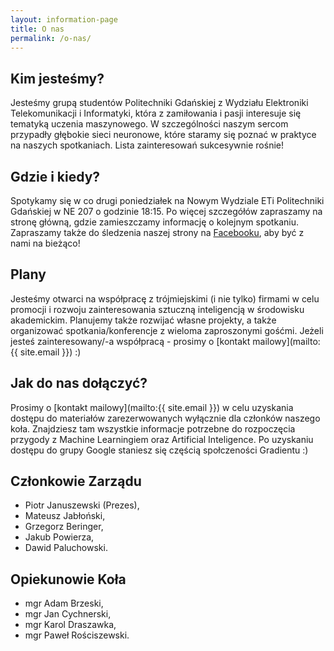 ```yaml
---
layout: information-page
title: O nas
permalink: /o-nas/
---
```


## Kim jesteśmy?
Jesteśmy grupą studentów Politechniki Gdańskiej z Wydziału Elektroniki Telekomunikacji i Informatyki, która z zamiłowania i pasji interesuje się tematyką uczenia maszynowego. W szczególności naszym sercom przypadły głębokie sieci neuronowe, które staramy się poznać w praktyce na naszych spotkaniach. Lista zainteresowań sukcesywnie rośnie!

## Gdzie i kiedy?
Spotykamy się w co drugi poniedziałek na Nowym Wydziale ETi Politechniki Gdańskiej w NE 207 o godzinie 18:15. Po więcej szczegółów zapraszamy na stronę główną, gdzie zamieszczamy informację o kolejnym spotkaniu. Zapraszamy także do śledzenia naszej strony na [Facebooku](http://facebook.com/GradientPG), aby być z nami na bieżąco!

## Plany
Jesteśmy otwarci na współpracę z trójmiejskimi (i nie tylko) firmami w celu promocji i rozwoju zainteresowania sztuczną inteligencją w środowisku akademickim. Planujemy także rozwijać własne projekty, a także organizować spotkania/konferencje z wieloma zaproszonymi gośćmi. Jeżeli jesteś zainteresowany/-a współpracą - prosimy o [kontakt mailowy](mailto:{{ site.email }}) :)

## Jak do nas dołączyć?
Prosimy o [kontakt mailowy](mailto:{{ site.email }}) w celu uzyskania dostępu do materiałów zarezerwowanych wyłącznie dla członków naszego koła. Znajdziesz tam wszystkie informacje potrzebne do rozpoczęcia przygody z Machine Learningiem oraz Artificial Inteligence. Po uzyskaniu dostępu do grupy Google staniesz się częścią społczeności Gradientu :)

## Członkowie Zarządu
- Piotr Januszewski (Prezes),
- Mateusz Jabłoński,
- Grzegorz Beringer,
- Jakub Powierza,
- Dawid Paluchowski.

## Opiekunowie Koła
- mgr Adam Brzeski,
- mgr Jan Cychnerski,
- mgr Karol Draszawka,
- mgr Paweł Rościszewski.
